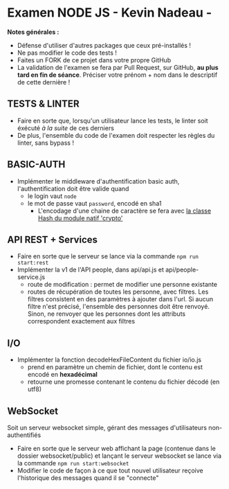 Examen NODE JS - Kevin Nadeau -
===============

**Notes générales :**

 * Défense d'utiliser d'autres packages que ceux pré-installés !
 * Ne pas modifier le code des tests !
 * Faites un FORK de ce projet dans votre propre GitHub 
 * La validation de l'examen se fera par Pull Request, sur GitHub, **au plus tard en fin de séance**. Préciser votre prénom + nom dans le descriptif de cette dernière !


TESTS & LINTER
--------------

* Faire en sorte que, lorsqu'un utilisateur lance les tests, le linter soit éxécuté *à la suite* de ces derniers
* De plus, l'ensemble du code de l'examen doit respecter les règles du linter, sans bypass !

BASIC-AUTH
----------

* Implémenter le middleware d'authentification basic auth, l'authentification doit être valide quand
  * le login vaut `node` 
  * le mot de passe vaut `password`, encodé en sha1
    * L'encodage d'une chaine de caractère se fera avec [la classe Hash du module natif 'crypto'](https://nodejs.org/docs/latest-v12.x/api/crypto.html#crypto_class_hash)

API REST + Services
-------------------

* Faire en sorte que le serveur se lance via la commande `npm run start:rest`
* Implémenter la v1 de l'API people, dans api/api.js et api/people-service.js
  * route de modification : permet de modifier une personne existante
  * routes de récupération de toutes les personne, avec filtres. Les filtres consistent en des paramètres à ajouter dans l'url. Si aucun filtre n'est précisé, l'ensemble des personnes doit être renvoyé. Sinon, ne renvoyer que les personnes dont les attributs correspondent exactement aux filtres

I/O
---

* Implémenter la fonction decodeHexFileContent du fichier io/io.js
  * prend en paramètre un chemin de fichier, dont le contenu est encodé en **hexadécimal**
  * retourne une promesse contenant le contenu du fichier décodé (en utf8)

WebSocket 
---------

Soit un serveur websocket simple, gérant des messages d'utilisateurs non-authentifiés
  * Faire en sorte que le serveur web affichant la page (contenue dans le dossier websocket/public) et lançant le serveur websocket se lance via la commande `npm run start:websocket`
  * Modifier le code de façon à ce que tout nouvel utilisateur reçoive l'historique des messages quand il se "connecte"
  